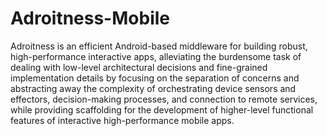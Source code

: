 # Adroitness-Mobile
Adroitness is an efficient Android-based middleware for building robust, high-performance interactive apps, alleviating the burdensome task of dealing with low-level architectural decisions and fine-grained implementation details by focusing on the separation of concerns and abstracting away the complexity of orchestrating device sensors and effectors, decision-making processes, and connection to remote services, while providing scaffolding for the development of higher-level functional features of interactive high-performance mobile apps.

